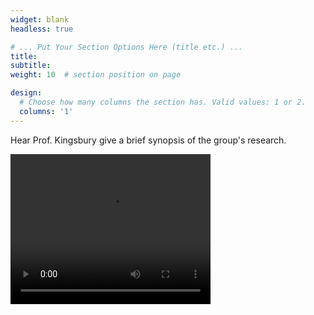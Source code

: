 ```yaml
---
widget: blank
headless: true

# ... Put Your Section Options Here (title etc.) ...
title:
subtitle:
weight: 10  # section position on page

design:
  # Choose how many columns the section has. Valid values: 1 or 2.
  columns: '1'
---
```

Hear Prof. Kingsbury give a brief synopsis of the group's research.

<video width="320" height="240" controls>
  <source src="movie.mp4" type="video/mp4">
Your browser does not support the video tag.
</video>
